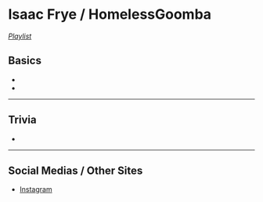 # Isaac Frye / HomelessGoomba
[*Playlist*](https://www.youtube.com/playlist?list=PLwlijWXtmIKiT2CiL3mPJ0IJQEaUG2MZ_f)

## Basics
- 
- 
----
## Trivia
- 
----
## Social Medias / Other Sites
- [Instagram](https://instagram.com/homelssgoombashelter?igshid=1njt88hj687g5)